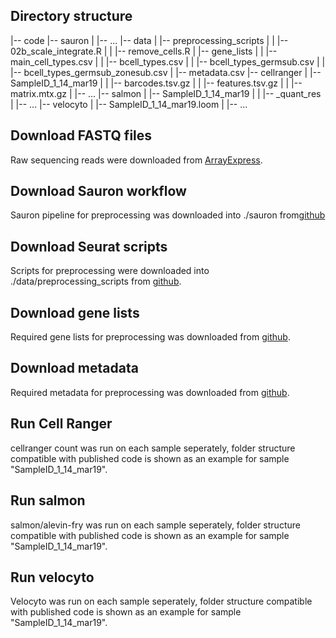 ## Directory structure

|-- code
|-- sauron
|   |-- ...
|-- data
|   |-- preprocessing_scripts
|   |   |-- 02b_scale_integrate.R
|   |   |-- remove_cells.R
|   |-- gene_lists
|   |   |-- main_cell_types.csv
|   |   |-- bcell_types.csv
|   |   |-- bcell_types_germsub.csv
|   |   |-- bcell_types_germsub_zonesub.csv
|   |-- metadata.csv
|-- cellranger
|   |-- SampleID_1_14_mar19
|   |   |-- barcodes.tsv.gz
|   |   |-- features.tsv.gz
|   |   |-- matrix.mtx.gz
|   |-- ...
|-- salmon
|   |-- SampleID_1_14_mar19
|   |   |-- _quant_res
|   |-- ...
|-- velocyto
|   |-- SampleID_1_14_mar19.loom
|   |-- ...


## Download FASTQ files
Raw sequencing reads were downloaded from [ArrayExpress](https://www.ebi.ac.uk/biostudies/arrayexpress/studies/E-MTAB-9491).

## Download Sauron workflow
Sauron pipeline for preprocessing was downloaded into ./sauron from[github](https://github.com/NBISweden/sauron/tree/master)

## Download Seurat scripts
Scripts for preprocessing were downloaded into ./data/preprocessing_scripts from [github](https://github.com/angelettilab/scMouseBcellFlu/tree/master/scripts/scRNAseq_pipeline).

## Download gene lists
Required gene lists for preprocessing was downloaded from [github](https://github.com/angelettilab/scMouseBcellFlu/tree/master/data/gene_lists).

## Download metadata
Required metadata for preprocessing was downloaded from [github](https://github.com/angelettilab/scMouseBcellFlu/blob/master/data/metadata.csv).

## Run Cell Ranger
cellranger count was run on each sample seperately, folder structure compatible with published
code is shown as an example for sample "SampleID_1_14_mar19".

## Run salmon
salmon/alevin-fry was run on each sample seperately, folder structure compatible with published
code is shown as an example for sample "SampleID_1_14_mar19".

## Run velocyto
Velocyto was run on each sample seperately, folder structure compatible with published
code is shown as an example for sample "SampleID_1_14_mar19".